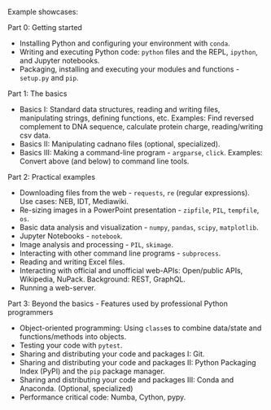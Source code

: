 


Example showcases:

Part 0: Getting started
* Installing Python and configuring your environment with `conda`.
* Writing and executing Python code: `python` files and the REPL, `ipython`, and Jupyter notebooks.
* Packaging, installing and executing your modules and functions - `setup.py` and `pip`.


Part 1: The basics
* Basics I: Standard data structures, reading and writing files, manipulating strings, defining functions, etc.
    Examples: Find reversed complement to DNA sequence, calculate protein charge, reading/writing csv data.
* Basics II: Manipulating cadnano files (optional, specialized).
* Basics III: Making a command-line program - `argparse`, `click`. Examples: Convert above (and below) to command line tools.

Part 2: Practical examples
* Downloading files from the web - `requests`, `re` (regular expressions). Use cases: NEB, IDT, Mediawiki.
* Re-sizing images in a PowerPoint presentation - `zipfile`, `PIL`, `tempfile`, `os`.
* Basic data analysis and visualization - `numpy`, `pandas`, `scipy`, `matplotlib`.
* Jupyter Notebooks - `notebook`.
* Image analysis and processing - `PIL`, `skimage`.
* Interacting with other command line programs - `subprocess`.
* Reading and writing Excel files.
* Interacting with official and unofficial web-APIs: Open/public APIs, Wikipedia, NuPack. Background: REST, GraphQL.
* Running a web-server.

Part 3: Beyond the basics - Features used by professional Python programmers
* Object-oriented programming: Using `class`es to combine data/state and functions/methods into objects.
* Testing your code with `pytest`.
* Sharing and distributing your code and packages I: Git.
* Sharing and distributing your code and packages II: Python Packaging Index (PyPI) and the `pip` package manager.
* Sharing and distributing your code and packages III: Conda and Anaconda. (Optional, specialized)
* Performance critical code: Numba, Cython, pypy.

